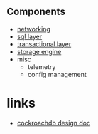 ## Components

- [networking](./layers/networking/networking.md)
- [sql layer](./layers/sql-layer/sql.md)
- [transactional layer](./layers/transactional/transaction.md)
- [storage engine](./layers/storage/storage.md)
- misc
  - telemetry
  - config management


# links

- [cockroachdb design doc](https://github.com/cockroachdb/cockroach/blob/master/docs/design.md)